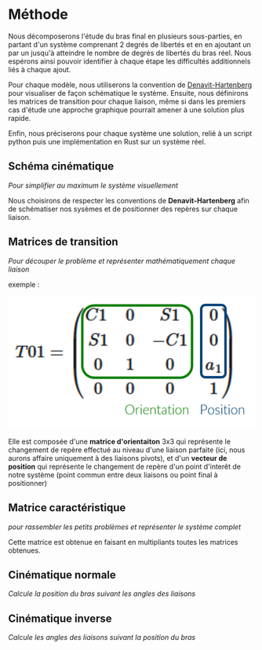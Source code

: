 # Méthode


Nous décomposerons l'étude du bras final en plusieurs sous-parties, en partant d'un système comprenant 2 degrés de libertés et en en ajoutant un par un jusqu'à atteindre le nombre de degrés de libertés du bras réel. 
Nous espérons ainsi pouvoir identifier à chaque étape les difficultés additionnels liés à chaque ajout. 

Pour chaque modèle, nous utiliserons la convention de [Denavit-Hartenberg](https://fr.wikipedia.org/wiki/Denavit-Hartenberg) pour visualiser de façon schématique le système. 
Ensuite, nous définirons les matrices de transition pour chaque liaison, même si dans les premiers cas d'étude une approche graphique pourrait amener à une solution plus rapide. 

Enfin, nous préciserons pour chaque système une solution, relié à un script python puis une implémentation en Rust sur un système réel.


## Schéma cinématique 

*Pour simplifier au maximum le système visuellement*

Nous choisirons de respecter les conventions de **Denavit-Hartenberg** afin de schématiser nos sysèmes et de positionner des repères sur chaque liaison.

## Matrices de transition 

*Pour découper le problème et représenter mathématiquement chaque liaison*

exemple : 

![matriceTransition](images/matriceTransition.png)

Elle est composée d'une **matrice d'orientaiton** 3x3 qui représente le changement de repère effectué au niveau d'une liaison parfaite (ici, nous aurons affaire uniquement à des liaisons pivots), et d'un **vecteur de position** qui représente le changement de repère d'un point d'interêt de notre système (point commun entre deux liaisons ou point final à positionner)

## Matrice caractéristique

*pour rassembler les petits problèmes et représenter le système complet*

Cette matrice est obtenue en faisant en multipliants toutes les matrices obtenues. 

## Cinématique normale 

*Calcule la position du bras suivant les angles des liaisons*

## Cinématique inverse 

*Calcule les angles des liaisons suivant la position du bras*
